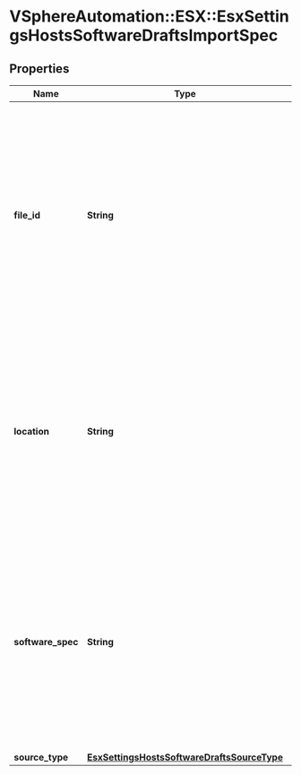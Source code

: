 # VSphereAutomation::ESX::EsxSettingsHostsSoftwareDraftsImportSpec

## Properties
Name | Type | Description | Notes
------------ | ------------- | ------------- | -------------
**file_id** | **String** | File identifier returned by the file upload endpoint after file is uploaded. Warning: This attribute is part of a new feature in development. It may be changed at any time and may not have all supported functionality implemented. | [optional] 
**location** | **String** | Location of the software specification file to be imported. Warning: This attribute is part of a new feature in development. It may be changed at any time and may not have all supported functionality implemented. | [optional] 
**software_spec** | **String** | The JSON string representing the desired software specification. Warning: This attribute is part of a new feature in development. It may be changed at any time and may not have all supported functionality implemented. | [optional] 
**source_type** | [**EsxSettingsHostsSoftwareDraftsSourceType**](EsxSettingsHostsSoftwareDraftsSourceType.md) |  | 


